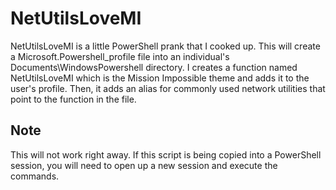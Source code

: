 # NetUtilsLoveMI

NetUtilsLoveMI is a little PowerShell prank that I cooked up. This will create a Microsoft.Powershell_profile file into an
individual's Documents\WindowsPowershell directory. I creates a function named NetUtilsLoveMI which is the Mission Impossible theme 
and adds it to the user's profile. Then, it adds an alias for commonly used network utilities that point to the function in
the file.

## Note

This will not work right away. If this script is being copied into a PowerShell session, you will need to open up a new
session and execute the commands.

